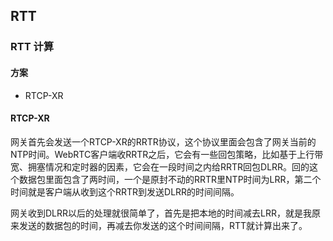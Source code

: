 ## RTT

### RTT 计算

#### 方案

- RTCP-XR





#### RTCP-XR

网关首先会发送一个RTCP-XR的RRTR协议，这个协议里面会包含了网关当前的NTP时间。WebRTC客户端收RRTR之后，它会有一些回包策略，比如基于上行带宽、拥塞情况和定时器的因素，它会在一段时间之内给RRTR回包DLRR。回的这个数据包里面包含了两时间，一个是原封不动的RRTR里NTP时间为LRR，第二个时间就是客户端从收到这个RRTR到发送DLRR的时间间隔。

网关收到DLRR以后的处理就很简单了，首先是把本地的时间减去LRR，就是我原来发送的数据包的时间，再减去你发送的这个时间间隔，RTT就计算出来了。

